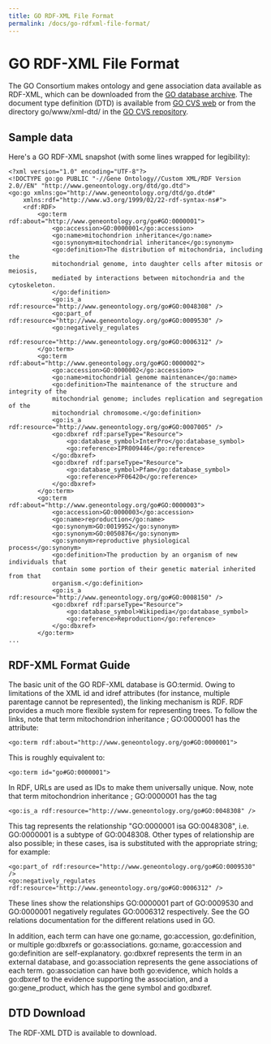 ```yaml
---
title: GO RDF-XML File Format
permalink: /docs/go-rdfxml-file-format/
---
```


# GO RDF-XML File Format

The GO Consortium makes ontology and gene association data available as RDF-XML, which can be downloaded from the [GO database archive](http://archive.geneontology.org/latest-termdb/). The document type definition (DTD) is available from [GO CVS web](http://cvsweb.geneontology.org/cgi-bin/cvsweb.cgi/go/www/xml-dtd/go.dtd) or from the directory go/www/xml-dtd/ in the [GO CVS repository](http://geneontology.org/page/ftp-and-cvs-downloads#cvs).
## Sample data

Here's a GO RDF-XML snapshot (with some lines wrapped for legibility):

```
<?xml version="1.0" encoding="UTF-8"?>
<!DOCTYPE go:go PUBLIC "-//Gene Ontology//Custom XML/RDF Version 2.0//EN" "http://www.geneontology.org/dtd/go.dtd">
<go:go xmlns:go="http://www.geneontology.org/dtd/go.dtd#"
	xmlns:rdf="http://www.w3.org/1999/02/22-rdf-syntax-ns#">
    <rdf:RDF>
        <go:term rdf:about="http://www.geneontology.org/go#GO:0000001">
            <go:accession>GO:0000001</go:accession>
            <go:name>mitochondrion inheritance</go:name>
            <go:synonym>mitochondrial inheritance</go:synonym>
            <go:definition>The distribution of mitochondria, including the
            mitochondrial genome, into daughter cells after mitosis or meiosis,
            mediated by interactions between mitochondria and the cytoskeleton.
            </go:definition>
            <go:is_a rdf:resource="http://www.geneontology.org/go#GO:0048308" />
            <go:part_of rdf:resource="http://www.geneontology.org/go#GO:0009530" />
            <go:negatively_regulates
                rdf:resource="http://www.geneontology.org/go#GO:0006312" />
        </go:term>
        <go:term rdf:about="http://www.geneontology.org/go#GO:0000002">
            <go:accession>GO:0000002</go:accession>
            <go:name>mitochondrial genome maintenance</go:name>
            <go:definition>The maintenance of the structure and integrity of the
            mitochondrial genome; includes replication and segregation of the
            mitochondrial chromosome.</go:definition>
            <go:is_a rdf:resource="http://www.geneontology.org/go#GO:0007005" />
            <go:dbxref rdf:parseType="Resource">
                <go:database_symbol>InterPro</go:database_symbol>
                <go:reference>IPR009446</go:reference>
            </go:dbxref>
            <go:dbxref rdf:parseType="Resource">
                <go:database_symbol>Pfam</go:database_symbol>
                <go:reference>PF06420</go:reference>
            </go:dbxref>
        </go:term>
        <go:term rdf:about="http://www.geneontology.org/go#GO:0000003">
            <go:accession>GO:0000003</go:accession>
            <go:name>reproduction</go:name>
            <go:synonym>GO:0019952</go:synonym>
            <go:synonym>GO:0050876</go:synonym>
            <go:synonym>reproductive physiological process</go:synonym>
            <go:definition>The production by an organism of new individuals that
            contain some portion of their genetic material inherited from that
            organism.</go:definition>
            <go:is_a rdf:resource="http://www.geneontology.org/go#GO:0008150" />
            <go:dbxref rdf:parseType="Resource">
                <go:database_symbol>Wikipedia</go:database_symbol>
                <go:reference>Reproduction</go:reference>
            </go:dbxref>
        </go:term>
...
```

## RDF-XML Format Guide

The basic unit of the GO RDF-XML database is GO:termid. Owing to limitations of the XML id and idref attributes (for instance, multiple parentage cannot be represented), the linking mechanism is RDF. RDF provides a much more flexible system for representing trees. To follow the links, note that term mitochondrion inheritance ; GO:0000001 has the attribute:
```
<go:term rdf:about="http://www.geneontology.org/go#GO:0000001">
```
This is roughly equivalent to:
```
<go:term id="go#GO:0000001">
```
In RDF, URLs are used as IDs to make them universally unique. Now, note that term mitochondrion inheritance ; GO:0000001 has the tag
```
<go:is_a rdf:resource="http://www.geneontology.org/go#GO:0048308" />
```
This tag represents the relationship "GO:0000001 isa GO:0048308", i.e. GO:0000001 is a subtype of GO:0048308. Other types of relationship are also possible; in these cases, isa is substituted with the appropriate string; for example:

```
<go:part_of rdf:resource="http://www.geneontology.org/go#GO:0009530" />
<go:negatively_regulates rdf:resource="http://www.geneontology.org/go#GO:0006312" />
```
These lines show the relationships GO:0000001 part of GO:0009530 and GO:0000001 negatively regulates GO:0006312 respectively. See the GO relations documentation for the different relations used in GO.

In addition, each term can have one go:name, go:accession, go:definition, or multiple go:dbxrefs or go:associations. go:name, go:accession and go:definition are self-explanatory. go:dbxref represents the term in an external database, and go:association represents the gene associations of each term. go:association can have both go:evidence, which holds a go:dbxref to the evidence supporting the association, and a go:gene_product, which has the gene symbol and go:dbxref.
## DTD Download

The RDF-XML DTD is available to download.
